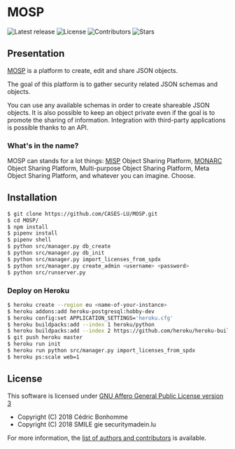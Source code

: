 # MOSP

![Latest release](https://img.shields.io/github/release/CASES-LU/MOSP.svg?style=flat-square)
![License](https://img.shields.io/github/license/CASES-LU/MOSP.svg?style=flat-square)
![Contributors](https://img.shields.io/github/contributors/CASES-LU/MOSP.svg?style=flat-square)
![Stars](https://img.shields.io/github/stars/CASES-LU/MOSP.svg?style=flat-square)


## Presentation

[MOSP](https://github.com/CASES-LU/MOSP) is a platform to create, edit
and share JSON objects.

The goal of this platform is to gather security related JSON schemas
and objects.

You can use any available schemas in order to create shareable JSON objects.
It is also possible to keep an object private even if the goal is to promote
the sharing of information. Integration with third-party applications is
possible thanks to an API.


### What's in the name?

MOSP can stands for a lot things:
[MISP](https://github.com/MISP/MISP) Object Sharing Platform,
[MONARC](https://github.com/monarc-project/MonarcAppFO) Object Sharing Platform,
Multi-purpose Object Sharing Platform,
Meta Object Sharing Platform,
and whatever you can imagine. Choose.


## Installation

```bash
$ git clone https://github.com/CASES-LU/MOSP.git
$ cd MOSP/
$ npm install
$ pipenv install
$ pipenv shell
$ python src/manager.py db_create
$ python src/manager.py db_init
$ python src/manager.py import_licenses_from_spdx
$ python src/manager.py create_admin <username> <password>
$ python src/runserver.py
```


### Deploy on Heroku

```bash
$ heroku create --region eu <name-of-your-instance>
$ heroku addons:add heroku-postgresql:hobby-dev
$ heroku config:set APPLICATION_SETTINGS='heroku.cfg'
$ heroku buildpacks:add --index 1 heroku/python
$ heroku buildpacks:add --index 2 https://github.com/heroku/heroku-buildpack-nodejs
$ git push heroku master
$ heroku run init
$ heroku run python src/manager.py import_licenses_from_spdx
$ heroku ps:scale web=1
```

## License

This software is licensed under
[GNU Affero General Public License version 3](https://www.gnu.org/licenses/agpl-3.0.html)


* Copyright (C) 2018 Cédric Bonhomme
* Copyright (C) 2018 SMILE gie securitymadein.lu

For more information, the [list of authors and contributors](AUTHORS.md) is
available.
